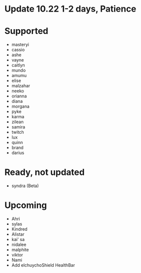 # Update 10.22 1-2 days, Patience

# Supported
- masteryi
- cassio
- ashe
- vayne
- caitlyn
- mundo
- amumu
- elise
- malzahar
- neeko
- orianna
- diana
- morgana
- pyke
- karma
- zilean
- samira
- twitch
- lux
- quinn
- brand
- darius
# Ready, not updated
- syndra (Beta)
# Upcoming
- Ahri
- sylas
- Kindred
- Alistar 
- kai' sa
- nidalee
- malphite
- viktor
- Nami
- Add elchuychoShield HealthBar
